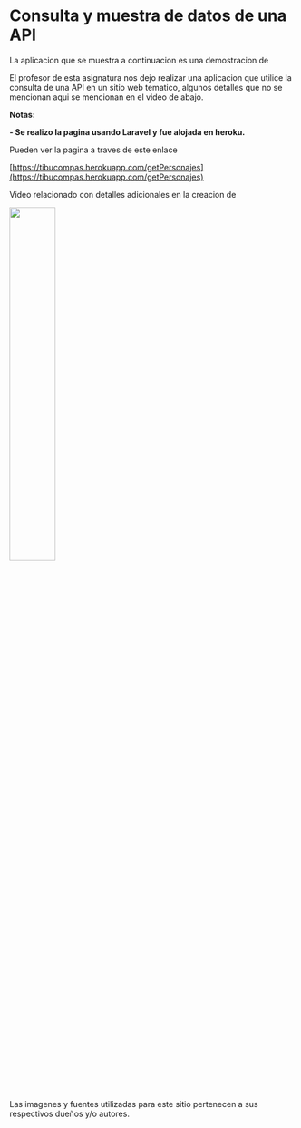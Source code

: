 # Consulta y muestra de datos de una API

<!----Descripcion---->
La aplicacion que se muestra a continuacion es una demostracion de 

El profesor de esta asignatura nos dejo realizar una aplicacion que utilice la consulta de una API en un sitio web tematico, algunos detalles que no se mencionan aqui se mencionan en el video de abajo.
<!----Separador de la descripcion ---->

<!----Notas---->
**Notas:**

**- Se realizo la pagina usando Laravel y fue alojada en heroku.**

<!----Separador de las notas---->

<!----Separador---->
Pueden ver la pagina a traves de este enlace

[https://tibucompas.herokuapp.com/getPersonajes](https://tibucompas.herokuapp.com/getPersonajes)

Video relacionado con detalles adicionales en la creacion de 

[<img src="https://i.ytimg.com/vi/Gn8XFnScJ3U/maxresdefault.jpg" width="40%">](https://www.youtube.com/watch?v=Gn8XFnScJ3U)

Las imagenes y fuentes utilizadas para este sitio pertenecen a sus respectivos dueños y/o autores.
<!----Fin del separador---->
